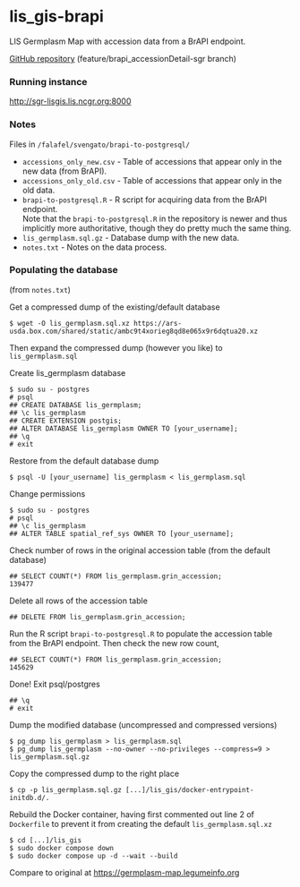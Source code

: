# lis_gis-brapi

LIS Germplasm Map with accession data from a BrAPI endpoint.

[GitHub repository](https://github.com/legumeinfo/lis_gis/commits/feature/brapi_accessionDetail-sgr)
(feature/brapi_accessionDetail-sgr branch)

### Running instance

http://sgr-lisgis.lis.ncgr.org:8000

### Notes

Files in `/falafel/svengato/brapi-to-postgresql/`
* `accessions_only_new.csv` - Table of accessions that appear only in the new data (from BrAPI).
* `accessions_only_old.csv` - Table of accessions that appear only in the old data.
* `brapi-to-postgresql.R` - R script for acquiring data from the BrAPI endpoint.
<br/>Note that the `brapi-to-postgresql.R` in the repository is newer and thus implicitly more authoritative, though they do pretty much the same thing.
* `lis_germplasm.sql.gz` - Database dump with the new data.
* `notes.txt` - Notes on the data process.

### Populating the database

(from `notes.txt`)

Get a compressed dump of the existing/default database
```
$ wget -O lis_germplasm.sql.xz https://ars-usda.box.com/shared/static/ambc9t4xorieg8qd8e065x9r6dqtua20.xz
```
Then expand the compressed dump (however you like) to `lis_germplasm.sql`

Create lis_germplasm database
```
$ sudo su - postgres
# psql
## CREATE DATABASE lis_germplasm;
## \c lis_germplasm
## CREATE EXTENSION postgis;
## ALTER DATABASE lis_germplasm OWNER TO [your_username];
## \q
# exit
```

Restore from the default database dump
```
$ psql -U [your_username] lis_germplasm < lis_germplasm.sql
```

Change permissions
```
$ sudo su - postgres
# psql
## \c lis_germplasm
## ALTER TABLE spatial_ref_sys OWNER TO [your_username];
```

Check number of rows in the original accession table (from the default database)
```
## SELECT COUNT(*) FROM lis_germplasm.grin_accession;
139477
```

Delete all rows of the accession table
```
## DELETE FROM lis_germplasm.grin_accession;
```

Run the R script `brapi-to-postgresql.R` to populate the accession table from the BrAPI endpoint.
Then check the new row count,
```
## SELECT COUNT(*) FROM lis_germplasm.grin_accession;
145629
```

Done! Exit psql/postgres
```
## \q
# exit
```

Dump the modified database (uncompressed and compressed versions)
```
$ pg_dump lis_germplasm > lis_germplasm.sql
$ pg_dump lis_germplasm --no-owner --no-privileges --compress=9 > lis_germplasm.sql.gz
```

Copy the compressed dump to the right place
```
$ cp -p lis_germplasm.sql.gz [...]/lis_gis/docker-entrypoint-initdb.d/.
```

Rebuild the Docker container, having first commented out line 2 of `Dockerfile` to prevent it from creating the default `lis_germplasm.sql.xz`
```
$ cd [...]/lis_gis
$ sudo docker compose down
$ sudo docker compose up -d --wait --build
```

Compare to original at https://germplasm-map.legumeinfo.org
